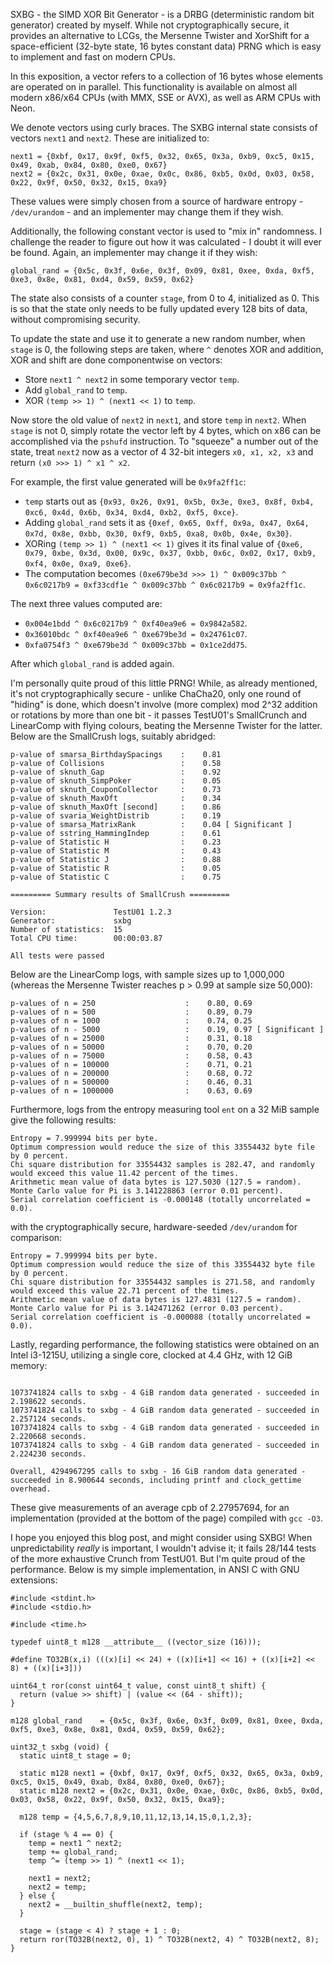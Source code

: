 SXBG - the SIMD XOR Bit Generator - is a DRBG (deterministic random bit generator) created by myself. While not cryptographically secure, it provides an alternative to LCGs, the Mersenne Twister and XorShift for a space-efficient (32-byte state, 16 bytes constant data) PRNG which is easy to implement and fast on modern CPUs.

In this exposition, a vector refers to a collection of 16 bytes whose elements are operated on in parallel. This functionality is available on almost all modern x86/x64 CPUs (with MMX, SSE or AVX), as well as ARM CPUs with Neon.

We denote vectors using curly braces. The SXBG internal state consists of vectors `next1` and `next2`. These are initialized to:

```
next1 = {0xbf, 0x17, 0x9f, 0xf5, 0x32, 0x65, 0x3a, 0xb9, 0xc5, 0x15, 0x49, 0xab, 0x84, 0x80, 0xe0, 0x67}
next2 = {0x2c, 0x31, 0x0e, 0xae, 0x0c, 0x86, 0xb5, 0x0d, 0x03, 0x58, 0x22, 0x9f, 0x50, 0x32, 0x15, 0xa9}
```

These values were simply chosen from a source of hardware entropy - `/dev/urandom` - and an implementer may change them if they wish.

Additionally, the following constant vector is used to "mix in" randomness. I challenge the reader to figure out how it was calculated - I doubt it will ever be found. Again, an implementer may change it if they wish:

```
global_rand = {0x5c, 0x3f, 0x6e, 0x3f, 0x09, 0x81, 0xee, 0xda, 0xf5, 0xe3, 0x8e, 0x81, 0xd4, 0x59, 0x59, 0x62}
```

The state also consists of a counter `stage`, from 0 to 4, initialized as 0. This is so that the state only needs to be fully updated every 128 bits of data, without compromising security.

To update the state and use it to generate a new random number, when `stage` is 0, the following steps are taken, where `^` denotes XOR and addition, XOR and shift are done componentwise on vectors:

- Store `next1 ^ next2` in some temporary vector `temp`.
- Add `global_rand` to `temp`.
- XOR `(temp >> 1) ^ (next1 << 1)` to `temp`.

Now store the old value of `next2` in `next1`, and store `temp` in `next2`. When `stage` is not 0, simply rotate the vector left by 4 bytes, which on x86 can be accomplished via the `pshufd` instruction. To "squeeze" a number out of the state, treat `next2` now as a vector of 4 32-bit integers `x0, x1, x2, x3` and return `(x0 >>> 1) ^ x1 ^ x2`.

For example, the first value generated will be `0x9fa2ff1c`:

- `temp` starts out as `{0x93, 0x26, 0x91, 0x5b, 0x3e, 0xe3, 0x8f, 0xb4, 0xc6, 0x4d, 0x6b, 0x34, 0xd4, 0xb2, 0xf5, 0xce}`.
- Adding `global_rand` sets it as `{0xef, 0x65, 0xff, 0x9a, 0x47, 0x64, 0x7d, 0x8e, 0xbb, 0x30, 0xf9, 0xb5, 0xa8, 0x0b, 0x4e, 0x30}`.
- XORing `(temp >> 1) ^ (next1 << 1)` gives it its final value of `{0xe6, 0x79, 0xbe, 0x3d, 0x00, 0x9c, 0x37, 0xbb, 0x6c, 0x02, 0x17, 0xb9, 0xf4, 0x0e, 0xa9, 0xe6}`.
- The computation becomes `(0xe679be3d >>> 1) ^ 0x009c37bb ^ 0x6c0217b9 = 0xf33cdf1e ^ 0x009c37bb ^ 0x6c0217b9 = 0x9fa2ff1c`.

The next three values computed are:

- `0x004e1bdd ^ 0x6c0217b9 ^ 0xf40ea9e6 = 0x9842a582`.
- `0x36010bdc ^ 0xf40ea9e6 ^ 0xe679be3d = 0x24761c07`.
- `0xfa0754f3 ^ 0xe679be3d ^ 0x009c37bb = 0x1ce2dd75`.

After which `global_rand` is added again.

I'm personally quite proud of this little PRNG! While, as already mentioned, it's not cryptographically secure - unlike ChaCha20, only one round of "hiding" is done, which doesn't involve (more complex) mod 2^32 addition or rotations by more than one bit - it passes TestU01's SmallCrunch and LinearComp with flying colours, beating the Mersenne Twister for the latter. Below are the SmallCrush logs, suitably abridged:

```
p-value of smarsa_BirthdaySpacings    :    0.81
p-value of Collisions                 :    0.58
p-value of sknuth_Gap                 :    0.92
p-value of sknuth_SimpPoker           :    0.05
p-value of sknuth_CouponCollector     :    0.73
p-value of sknuth_MaxOft              :    0.34
p-value of sknuth_MaxOft [second]     :    0.86
p-value of svaria_WeightDistrib       :    0.19
p-value of smarsa_MatrixRank          :    0.04 [ Significant ]
p-value of sstring_HammingIndep       :    0.61
p-value of Statistic H                :    0.23
p-value of Statistic M                :    0.43
p-value of Statistic J                :    0.88
p-value of Statistic R                :    0.05
p-value of Statistic C                :    0.75

========= Summary results of SmallCrush =========

Version:               TestU01 1.2.3
Generator:             sxbg
Number of statistics:  15
Total CPU time:        00:00:03.87

All tests were passed
```

Below are the LinearComp logs, with sample sizes up to 1,000,000 (whereas the Mersenne Twister reaches p > 0.99 at sample size 50,000):

```
p-values of n = 250                    :    0.80, 0.69
p-values of n = 500                    :    0.89, 0.79
p-values of n = 1000                   :    0.74, 0.25
p-values of n - 5000                   :    0.19, 0.97 [ Significant ]
p-values of n = 25000                  :    0.31, 0.18
p-values of n = 50000                  :    0.70, 0.20
p-values of n = 75000                  :    0.58, 0.43
p-values of n = 100000                 :    0.71, 0.21
p-values of n = 200000                 :    0.68, 0.72
p-values of n = 500000                 :    0.46, 0.31
p-values of n = 1000000                :    0.63, 0.69
```

Furthermore, logs from the entropy measuring tool `ent` on a 32 MiB sample give the following results:

```
Entropy = 7.999994 bits per byte.
Optimum compression would reduce the size of this 33554432 byte file by 0 percent.
Chi square distribution for 33554432 samples is 282.47, and randomly would exceed this value 11.42 percent of the times.
Arithmetic mean value of data bytes is 127.5030 (127.5 = random).
Monte Carlo value for Pi is 3.141228863 (error 0.01 percent).
Serial correlation coefficient is -0.000148 (totally uncorrelated = 0.0).
```

with the cryptographically secure, hardware-seeded `/dev/urandom` for comparison:

```
Entropy = 7.999994 bits per byte.
Optimum compression would reduce the size of this 33554432 byte file by 0 percent.
Chi square distribution for 33554432 samples is 271.58, and randomly would exceed this value 22.71 percent of the times.
Arithmetic mean value of data bytes is 127.4831 (127.5 = random).
Monte Carlo value for Pi is 3.142471262 (error 0.03 percent).
Serial correlation coefficient is -0.000088 (totally uncorrelated = 0.0).
```

Lastly, regarding performance, the following statistics were obtained on an Intel i3-1215U, utilizing a single core, clocked at 4.4 GHz, with 12 GiB memory:

```

1073741824 calls to sxbg - 4 GiB random data generated - succeeded in 2.198622 seconds.
1073741824 calls to sxbg - 4 GiB random data generated - succeeded in 2.257124 seconds.
1073741824 calls to sxbg - 4 GiB random data generated - succeeded in 2.220668 seconds.
1073741824 calls to sxbg - 4 GiB random data generated - succeeded in 2.224230 seconds.

Overall, 4294967295 calls to sxbg - 16 GiB random data generated - succeeded in 8.900644 seconds, including printf and clock_gettime overhead.
```

These give measurements of an average cpb of 2.27957694, for an implementation (provided at the bottom of the page) compiled with `gcc -O3`.

I hope you enjoyed this blog post, and might consider using SXBG! When unpredictability *really* is important, I wouldn't advise it; it fails 28/144 tests of the more exhaustive Crunch from TestU01. But I'm quite proud of the performance. Below is my simple implementation, in ANSI C with GNU extensions:

```
#include <stdint.h>
#include <stdio.h>

#include <time.h>

typedef uint8_t m128 __attribute__ ((vector_size (16)));

#define TO32B(x,i) (((x)[i] << 24) + ((x)[i+1] << 16) + ((x)[i+2] << 8) + ((x)[i+3]))

uint64_t ror(const uint64_t value, const uint8_t shift) {
  return (value >> shift) | (value << (64 - shift));
}

m128 global_rand    = {0x5c, 0x3f, 0x6e, 0x3f, 0x09, 0x81, 0xee, 0xda, 0xf5, 0xe3, 0x8e, 0x81, 0xd4, 0x59, 0x59, 0x62};

uint32_t sxbg (void) {
  static uint8_t stage = 0;

  static m128 next1 = {0xbf, 0x17, 0x9f, 0xf5, 0x32, 0x65, 0x3a, 0xb9, 0xc5, 0x15, 0x49, 0xab, 0x84, 0x80, 0xe0, 0x67};
  static m128 next2 = {0x2c, 0x31, 0x0e, 0xae, 0x0c, 0x86, 0xb5, 0x0d, 0x03, 0x58, 0x22, 0x9f, 0x50, 0x32, 0x15, 0xa9};

  m128 temp = {4,5,6,7,8,9,10,11,12,13,14,15,0,1,2,3};

  if (stage % 4 == 0) {
    temp = next1 ^ next2;
    temp += global_rand;
    temp ^= (temp >> 1) ^ (next1 << 1);

    next1 = next2;
    next2 = temp;
  } else {
    next2 = __builtin_shuffle(next2, temp);
  }

  stage = (stage < 4) ? stage + 1 : 0;
  return ror(TO32B(next2, 0), 1) ^ TO32B(next2, 4) ^ TO32B(next2, 8);
}
```
